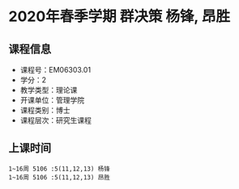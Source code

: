 # 2020年春季学期 群决策 杨锋, 昂胜






## 课程信息

- 课程号：EM06303.01
- 学分：2
- 教学类型：理论课
- 开课单位：管理学院
- 课程类别：博士
- 课程层次：研究生课程

## 上课时间

```
1~16周 5106 :5(11,12,13) 杨锋
1~16周 5106 :5(11,12,13) 昂胜
```

